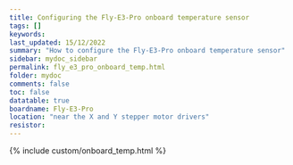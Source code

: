 ```yaml
---
title: Configuring the Fly-E3-Pro onboard temperature sensor
tags: []
keywords: 
last_updated: 15/12/2022
summary: "How to configure the Fly-E3-Pro onboard temperature sensor"
sidebar: mydoc_sidebar
permalink: fly_e3_pro_onboard_temp.html
folder: mydoc
comments: false
toc: false
datatable: true
boardname: Fly-E3-Pro
location: "near the X and Y stepper motor drivers"
resistor:
---
```


{% include custom/onboard_temp.html %}